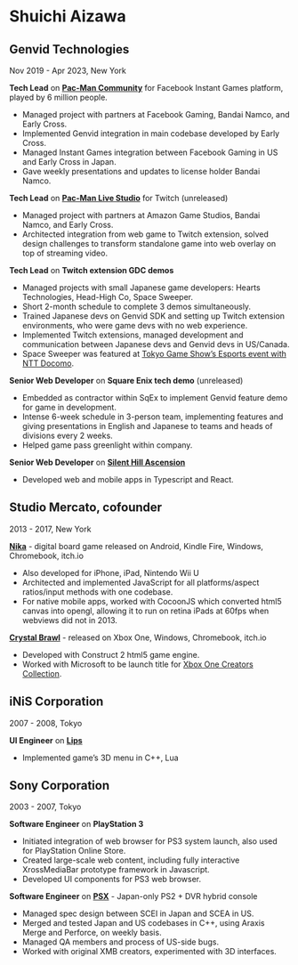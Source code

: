 # Shuichi Aizawa

## Genvid Technologies
Nov 2019 - Apr 2023, New York

**Tech Lead** on [**Pac-Man Community**](https://www.mobygames.com/game/197571/pac-man-community/) for Facebook Instant Games platform, played by 6 million people.
- Managed project with partners at Facebook Gaming, Bandai Namco, and Early Cross.
- Implemented Genvid integration in main codebase developed by Early Cross.
- Managed Instant Games integration between Facebook Gaming in US and Early Cross in Japan.
- Gave weekly presentations and updates to license holder Bandai Namco.

**Tech Lead** on [**Pac-Man Live Studio**](https://www.twitch.tv/directory/category/pac-man-live-studio) for Twitch (unreleased)
- Managed project with partners at Amazon Game Studios, Bandai Namco, and Early Cross.
- Architected integration from web game to Twitch extension, solved design challenges to transform standalone game into web overlay on top of streaming video.

**Tech Lead** on **Twitch extension GDC demos**
- Managed projects with small Japanese game developers: Hearts Technologies, Head-High Co, Space Sweeper.
- Short 2-month schedule to complete 3 demos simultaneously.
- Trained Japanese devs on Genvid SDK and setting up Twitch extension environments, who were game devs with no web experience.
- Implemented Twitch extensions, managed development and communication between Japanese devs and Genvid devs in US/Canada.
- Space Sweeper was featured at [Tokyo Game Show’s Esports event with NTT Docomo](https://venturebeat.com/business/genvid-and-ntt-docomo-demo-5g-lan-party-at-tokyo-game-show/).

**Senior Web Developer** on **Square Enix tech demo** (unreleased)
- Embedded as contractor within SqEx to implement Genvid feature demo for game in development.
- Intense 6-week schedule in 3-person team, implementing features and giving presentations in English and Japanese to teams and heads of divisions every 2 weeks.
- Helped game pass greenlight within company.

**Senior Web Developer** on [**Silent Hill Ascension**](https://www.mobygames.com/game/211166/silent-hill-ascension/)
- Developed web and mobile apps in Typescript and React.

## Studio Mercato, cofounder
2013 - 2017, New York

[**Nika**](https://devpost.com/software/nika) - digital board game released on Android, Kindle Fire, Windows, Chromebook, itch.io
- Also developed for iPhone, iPad, Nintendo Wii U
- Architected and implemented JavaScript for all platforms/aspect ratios/input methods with one codebase.
- For native mobile apps, worked with CocoonJS which converted html5 canvas into opengl, allowing it to run on retina iPads at 60fps when webviews did not in 2013.

[**Crystal Brawl**](https://www.xbox.com/games/store/crystal-brawl/9wzdncrdlkb3) - released on Xbox One, Windows, Chromebook, itch.io
- Developed with Construct 2 html5 game engine.
- Worked with Microsoft to be launch title for [Xbox One Creators Collection](https://www.youtube.com/watch?v=xxV8izXRMGM&t=100s).

## iNiS Corporation
2007 - 2008, Tokyo

**UI Engineer** on [**Lips**](https://www.mobygames.com/game/42546/lips/)
- Implemented game’s 3D menu in C++, Lua

## Sony Corporation
2003 - 2007, Tokyo

**Software Engineer** on **PlayStation 3**
- Initiated integration of web browser for PS3 system launch, also used for PlayStation Online Store.
- Created large-scale web content, including fully interactive XrossMediaBar prototype framework in Javascript.
- Developed UI components for PS3 web browser.

**Software Engineer** on [**PSX**](https://wikipedia.org/wiki/PSX_(digital_video_recorder)) - Japan-only PS2 + DVR hybrid console
- Managed spec design between SCEI in Japan and SCEA in US.
- Merged and tested Japan and US codebases in C++, using Araxis Merge and Perforce, on weekly basis.
- Managed QA members and process of US-side bugs.
- Worked with original XMB creators, experimented with 3D interfaces.
